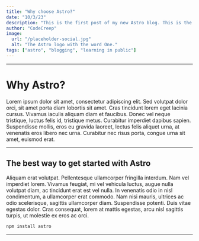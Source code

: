 ```yaml
---
title: "Why choose Astro?"
date: "10/3/23"
description: "This is the first post of my new Astro blog. This is the first post of my new Astro blog. This is the first post of my new Astro blog."
author: "CodeCreep"
image:
  url: "/placeholder-social.jpg"
  alt: "The Astro logo with the word One."
tags: ["astro", "blogging", "learning in public"]
---
```


---

# Why Astro?

Lorem ipsum dolor sit amet, consectetur adipiscing elit. Sed volutpat dolor orci, sit amet porta diam lobortis sit amet. Cras tincidunt lorem eget lacinia cursus. Vivamus iaculis aliquam diam et faucibus. Donec vel neque tristique, luctus felis id, tristique metus. Curabitur imperdiet dapibus sapien. Suspendisse mollis, eros eu gravida laoreet, lectus felis aliquet urna, at venenatis eros libero nec urna. Curabitur nec risus porta, congue urna sit amet, euismod erat.

---

## The best way to get started with Astro

Aliquam erat volutpat. Pellentesque ullamcorper fringilla interdum. Nam vel imperdiet lorem. Vivamus feugiat, mi vel vehicula luctus, augue nulla volutpat diam, ac tincidunt erat est vel nulla. In venenatis odio in nisl condimentum, a ullamcorper erat commodo. Nam nisi mauris, ultrices ac odio scelerisque, sagittis ullamcorper diam. Suspendisse potenti. Duis vitae egestas dolor. Cras consequat, lorem at mattis egestas, arcu nisl sagittis turpis, ut molestie ex eros ac orci.

``` js
npm install astro
```

---
